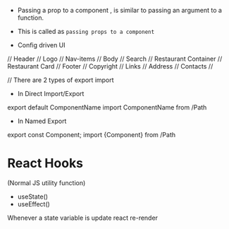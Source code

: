 - Passing a prop to a component , is similar to passing an argument to a function.
- This is called as `passing props to a component`

- Config driven UI

// Header
// Logo
// Nav-items
// Body
// Search
// Restaurant Container
// Restaurant Card
// Footer
// Copyright
// Links
// Address
// Contacts
//

// There are 2 types of export import

- In Direct Import/Export

export default ComponentName
import ComponentName from /Path

- In Named Export

export const Component;
import {Component} from /Path

# React Hooks

(Normal JS utility function)

- useState()
- useEffect()

Whenever a state variable is update react re-render
